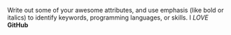Write out some of your awesome attributes, and use emphasis (like bold or italics) to identify keywords, programming languages, or skills. 
I *LOVE* **GitHub**
